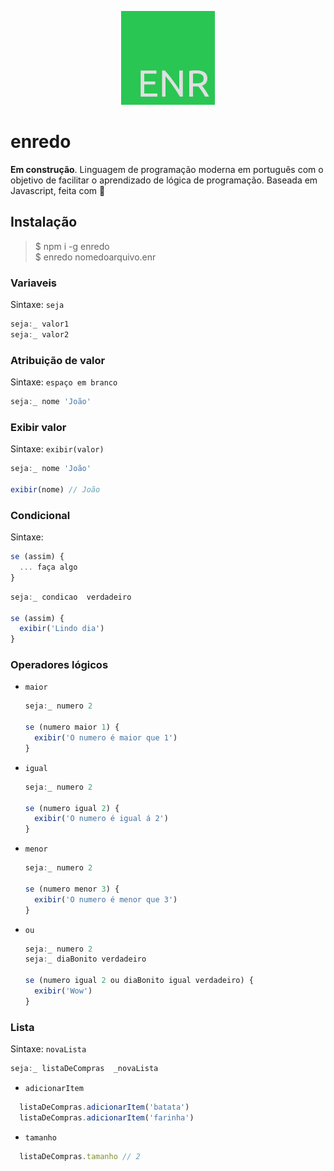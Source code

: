<p align="center">
  <img src="enr.png" />
</p>

# enredo

**Em construção**. Linguagem de programação moderna em português com o objetivo de facilitar o aprendizado de lógica de programação. Baseada em Javascript, feita com 💚

## Instalação
>$ npm i -g enredo  
>$ enredo nomedoarquivo.enr  

### Variaveis
Sintaxe: `seja`  
```javascript
seja:_ valor1
seja:_ valor2
```

### Atribuição de valor
Sintaxe: `espaço em branco`  
```javascript
seja:_ nome 'João'
```
### Exibir valor
Sintaxe: `exibir(valor)`  
```javascript
seja:_ nome 'João'

exibir(nome) // João
```

### Condicional
Sintaxe: 
```javascript
se (assim) {
  ... faça algo
}
```
```javascript
seja:_ condicao  verdadeiro

se (assim) {
  exibir('Lindo dia')
}
```

### Operadores lógicos
* `maior`

  ```javascript
  seja:_ numero 2
  
  se (numero maior 1) {
    exibir('O numero é maior que 1')
  }
  ```
* `igual`

  ```javascript
  seja:_ numero 2
  
  se (numero igual 2) {
    exibir('O numero é igual á 2')
  }
  ```
* `menor`

  ```javascript
  seja:_ numero 2
  
  se (numero menor 3) {
    exibir('O numero é menor que 3')
  }
  ```
* `ou`

  ```javascript
  seja:_ numero 2
  seja:_ diaBonito verdadeiro

  se (numero igual 2 ou diaBonito igual verdadeiro) {
    exibir('Wow')
  }
  ```

### Lista
Sintaxe: `novaLista`  
```javascript
seja:_ listaDeCompras  _novaLista
```
  * `adicionarItem`
  ```javascript
    listaDeCompras.adicionarItem('batata')
    listaDeCompras.adicionarItem('farinha')
  ```
  * `tamanho`
  ```javascript
    listaDeCompras.tamanho // 2
  ```
